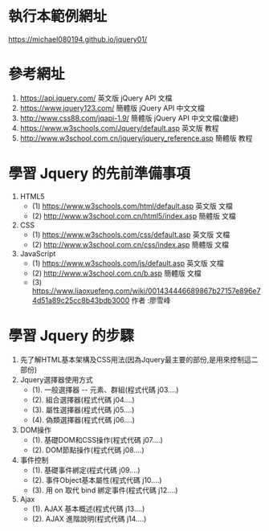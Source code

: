 # 執行本範例網址
  https://michael080194.github.io/jquery01/
  
# 參考網址
1. https://api.jquery.com/     英文版 jQuery API 文檔
2. https://www.jquery123.com/  簡體版 jQuery API 中文文檔
3. http://www.css88.com/jqapi-1.9/ 簡體版 jQuery API 中文文檔(彙總)
4. https://www.w3schools.com/Jquery/default.asp 英文版 教程
5. http://www.w3school.com.cn/jquery/jquery_reference.asp 簡體版 教程

# 學習 Jquery 的先前準備事項
1. HTML5 
   - (1) https://www.w3schools.com/html/default.asp 英文版 文檔
   - (2) http://www.w3school.com.cn/html5/index.asp 簡體版 文檔
2. CSS
   - (1) https://www.w3schools.com/css/default.asp  英文版 文檔
   - (2) http://www.w3school.com.cn/css/index.asp   簡體版 文檔
3. JavaScript 
   - (1) https://www.w3schools.com/js/default.asp  英文版 文檔
   - (2) http://www.w3school.com.cn/b.asp          簡體版 文檔
   - (3) https://www.liaoxuefeng.com/wiki/001434446689867b27157e896e74d51a89c25cc8b43bdb3000 作者
:廖雪峰
# 學習 Jquery 的步驟
  1. 先了解HTML基本架構及CSS用法(因為Jquery最主要的部份,是用來控制這二部份)
  2. Jquery選擇器使用方式
     - (1). 一般選擇器 -- 元素、群組(程式代碼 j03....)
     - (2). 組合選擇器(程式代碼 j04....)
     - (3). 屬性選擇器(程式代碼 j05....)
     - (4). 偽類選擇器(程式代碼 j06....)
  3. DOM操作
     - (1). 基礎DOM和CSS操作(程式代碼 j07....)
     - (2). DOM節點操作(程式代碼 j08....)  
  4. 事件控制
     - (1). 基礎事件綁定(程式代碼 j09....)
     - (2). 事件Object基本屬性(程式代碼 j10....)
     - (3). 用 on 取代 bind 綁定事件(程式代碼 j12....)
  5. Ajax
     - (1). AJAX 基本概述(程式代碼 j13....)
     - (2). AJAX 進階說明(程式代碼 j14....)




